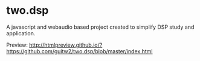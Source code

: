 # two.dsp
A javascript and webaudio based project created to simplify DSP study and application.

Preview:
http://htmlpreview.github.io/?https://github.com/guitw2/two.dsp/blob/master/index.html
